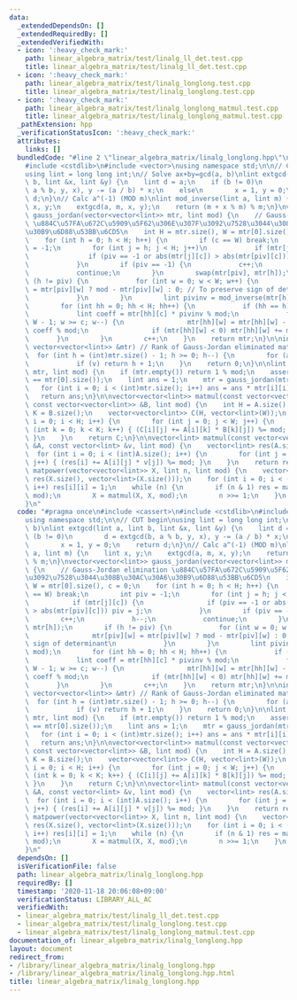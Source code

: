 ```yaml
---
data:
  _extendedDependsOn: []
  _extendedRequiredBy: []
  _extendedVerifiedWith:
  - icon: ':heavy_check_mark:'
    path: linear_algebra_matrix/test/linalg_ll_det.test.cpp
    title: linear_algebra_matrix/test/linalg_ll_det.test.cpp
  - icon: ':heavy_check_mark:'
    path: linear_algebra_matrix/test/linalg_longlong.test.cpp
    title: linear_algebra_matrix/test/linalg_longlong.test.cpp
  - icon: ':heavy_check_mark:'
    path: linear_algebra_matrix/test/linalg_longlong_matmul.test.cpp
    title: linear_algebra_matrix/test/linalg_longlong_matmul.test.cpp
  _pathExtension: hpp
  _verificationStatusIcon: ':heavy_check_mark:'
  attributes:
    links: []
  bundledCode: "#line 2 \"linear_algebra_matrix/linalg_longlong.hpp\"\n#include <cassert>\n\
    #include <cstdlib>\n#include <vector>\nusing namespace std;\n\n// CUT begin\n\
    using lint = long long int;\n// Solve ax+by=gcd(a, b)\nlint extgcd(lint a, lint\
    \ b, lint &x, lint &y) {\n    lint d = a;\n    if (b != 0)\n        d = extgcd(b,\
    \ a % b, y, x), y -= (a / b) * x;\n    else\n        x = 1, y = 0;\n    return\
    \ d;\n}\n// Calc a^(-1) (MOD m)\nlint mod_inverse(lint a, lint m) {\n    lint\
    \ x, y;\n    extgcd(a, m, x, y);\n    return (m + x % m) % m;\n}\nvector<vector<lint>>\
    \ gauss_jordan(vector<vector<lint>> mtr, lint mod) {\n    // Gauss-Jordan elimination\
    \ \u884C\u57FA\u672C\u5909\u5F62\u306E\u307F\u3092\u7528\u3044\u308B\u30AC\u30A6\
    \u30B9\u6D88\u53BB\u6CD5\n    int H = mtr.size(), W = mtr[0].size(), c = 0;\n\
    \    for (int h = 0; h < H; h++) {\n        if (c == W) break;\n        int piv\
    \ = -1;\n        for (int j = h; j < H; j++)\n            if (mtr[j][c]) {\n \
    \               if (piv == -1 or abs(mtr[j][c]) > abs(mtr[piv][c])) piv = j;\n\
    \            }\n        if (piv == -1) {\n            c++;\n            h--;\n\
    \            continue;\n        }\n        swap(mtr[piv], mtr[h]);\n        if\
    \ (h != piv) {\n            for (int w = 0; w < W; w++) {\n                mtr[piv][w]\
    \ = mtr[piv][w] ? mod - mtr[piv][w] : 0; // To preserve sign of determinant\n\
    \            }\n        }\n        lint pivinv = mod_inverse(mtr[h][c], mod);\n\
    \        for (int hh = 0; hh < H; hh++) {\n            if (hh == h) continue;\n\
    \            lint coeff = mtr[hh][c] * pivinv % mod;\n            for (int w =\
    \ W - 1; w >= c; w--) {\n                mtr[hh][w] = mtr[hh][w] - mtr[h][w] *\
    \ coeff % mod;\n                if (mtr[hh][w] < 0) mtr[hh][w] += mod;\n     \
    \       }\n        }\n        c++;\n    }\n    return mtr;\n}\n\nint rank_gauss_jordan(const\
    \ vector<vector<lint>> &mtr) // Rank of Gauss-Jordan eliminated matrix\n{\n  \
    \  for (int h = (int)mtr.size() - 1; h >= 0; h--) {\n        for (auto v : mtr[h])\n\
    \            if (v) return h + 1;\n    }\n    return 0;\n}\n\nlint mod_determinant(vector<vector<lint>>\
    \ mtr, lint mod) {\n    if (mtr.empty()) return 1 % mod;\n    assert(mtr.size()\
    \ == mtr[0].size());\n    lint ans = 1;\n    mtr = gauss_jordan(mtr, mod);\n \
    \   for (int i = 0; i < (int)mtr.size(); i++) ans = ans * mtr[i][i] % mod;\n \
    \   return ans;\n}\n\nvector<vector<lint>> matmul(const vector<vector<lint>> &A,\
    \ const vector<vector<lint>> &B, lint mod) {\n    int H = A.size(), W = B[0].size(),\
    \ K = B.size();\n    vector<vector<lint>> C(H, vector<lint>(W));\n    for (int\
    \ i = 0; i < H; i++) {\n        for (int j = 0; j < W; j++) {\n            for\
    \ (int k = 0; k < K; k++) { (C[i][j] += A[i][k] * B[k][j]) %= mod; }\n       \
    \ }\n    }\n    return C;\n}\n\nvector<lint> matmul(const vector<vector<lint>>\
    \ &A, const vector<lint> &v, lint mod) {\n    vector<lint> res(A.size());\n  \
    \  for (int i = 0; i < (int)A.size(); i++) {\n        for (int j = 0; j < (int)v.size();\
    \ j++) { (res[i] += A[i][j] * v[j]) %= mod; }\n    }\n    return res;\n}\nvector<vector<lint>>\
    \ matpower(vector<vector<lint>> X, lint n, lint mod) {\n    vector<vector<lint>>\
    \ res(X.size(), vector<lint>(X.size()));\n    for (int i = 0; i < (int)res.size();\
    \ i++) res[i][i] = 1;\n    while (n) {\n        if (n & 1) res = matmul(res, X,\
    \ mod);\n        X = matmul(X, X, mod);\n        n >>= 1;\n    }\n    return res;\n\
    }\n"
  code: "#pragma once\n#include <cassert>\n#include <cstdlib>\n#include <vector>\n\
    using namespace std;\n\n// CUT begin\nusing lint = long long int;\n// Solve ax+by=gcd(a,\
    \ b)\nlint extgcd(lint a, lint b, lint &x, lint &y) {\n    lint d = a;\n    if\
    \ (b != 0)\n        d = extgcd(b, a % b, y, x), y -= (a / b) * x;\n    else\n\
    \        x = 1, y = 0;\n    return d;\n}\n// Calc a^(-1) (MOD m)\nlint mod_inverse(lint\
    \ a, lint m) {\n    lint x, y;\n    extgcd(a, m, x, y);\n    return (m + x % m)\
    \ % m;\n}\nvector<vector<lint>> gauss_jordan(vector<vector<lint>> mtr, lint mod)\
    \ {\n    // Gauss-Jordan elimination \u884C\u57FA\u672C\u5909\u5F62\u306E\u307F\
    \u3092\u7528\u3044\u308B\u30AC\u30A6\u30B9\u6D88\u53BB\u6CD5\n    int H = mtr.size(),\
    \ W = mtr[0].size(), c = 0;\n    for (int h = 0; h < H; h++) {\n        if (c\
    \ == W) break;\n        int piv = -1;\n        for (int j = h; j < H; j++)\n \
    \           if (mtr[j][c]) {\n                if (piv == -1 or abs(mtr[j][c])\
    \ > abs(mtr[piv][c])) piv = j;\n            }\n        if (piv == -1) {\n    \
    \        c++;\n            h--;\n            continue;\n        }\n        swap(mtr[piv],\
    \ mtr[h]);\n        if (h != piv) {\n            for (int w = 0; w < W; w++) {\n\
    \                mtr[piv][w] = mtr[piv][w] ? mod - mtr[piv][w] : 0; // To preserve\
    \ sign of determinant\n            }\n        }\n        lint pivinv = mod_inverse(mtr[h][c],\
    \ mod);\n        for (int hh = 0; hh < H; hh++) {\n            if (hh == h) continue;\n\
    \            lint coeff = mtr[hh][c] * pivinv % mod;\n            for (int w =\
    \ W - 1; w >= c; w--) {\n                mtr[hh][w] = mtr[hh][w] - mtr[h][w] *\
    \ coeff % mod;\n                if (mtr[hh][w] < 0) mtr[hh][w] += mod;\n     \
    \       }\n        }\n        c++;\n    }\n    return mtr;\n}\n\nint rank_gauss_jordan(const\
    \ vector<vector<lint>> &mtr) // Rank of Gauss-Jordan eliminated matrix\n{\n  \
    \  for (int h = (int)mtr.size() - 1; h >= 0; h--) {\n        for (auto v : mtr[h])\n\
    \            if (v) return h + 1;\n    }\n    return 0;\n}\n\nlint mod_determinant(vector<vector<lint>>\
    \ mtr, lint mod) {\n    if (mtr.empty()) return 1 % mod;\n    assert(mtr.size()\
    \ == mtr[0].size());\n    lint ans = 1;\n    mtr = gauss_jordan(mtr, mod);\n \
    \   for (int i = 0; i < (int)mtr.size(); i++) ans = ans * mtr[i][i] % mod;\n \
    \   return ans;\n}\n\nvector<vector<lint>> matmul(const vector<vector<lint>> &A,\
    \ const vector<vector<lint>> &B, lint mod) {\n    int H = A.size(), W = B[0].size(),\
    \ K = B.size();\n    vector<vector<lint>> C(H, vector<lint>(W));\n    for (int\
    \ i = 0; i < H; i++) {\n        for (int j = 0; j < W; j++) {\n            for\
    \ (int k = 0; k < K; k++) { (C[i][j] += A[i][k] * B[k][j]) %= mod; }\n       \
    \ }\n    }\n    return C;\n}\n\nvector<lint> matmul(const vector<vector<lint>>\
    \ &A, const vector<lint> &v, lint mod) {\n    vector<lint> res(A.size());\n  \
    \  for (int i = 0; i < (int)A.size(); i++) {\n        for (int j = 0; j < (int)v.size();\
    \ j++) { (res[i] += A[i][j] * v[j]) %= mod; }\n    }\n    return res;\n}\nvector<vector<lint>>\
    \ matpower(vector<vector<lint>> X, lint n, lint mod) {\n    vector<vector<lint>>\
    \ res(X.size(), vector<lint>(X.size()));\n    for (int i = 0; i < (int)res.size();\
    \ i++) res[i][i] = 1;\n    while (n) {\n        if (n & 1) res = matmul(res, X,\
    \ mod);\n        X = matmul(X, X, mod);\n        n >>= 1;\n    }\n    return res;\n\
    }\n"
  dependsOn: []
  isVerificationFile: false
  path: linear_algebra_matrix/linalg_longlong.hpp
  requiredBy: []
  timestamp: '2020-11-18 20:06:08+09:00'
  verificationStatus: LIBRARY_ALL_AC
  verifiedWith:
  - linear_algebra_matrix/test/linalg_ll_det.test.cpp
  - linear_algebra_matrix/test/linalg_longlong.test.cpp
  - linear_algebra_matrix/test/linalg_longlong_matmul.test.cpp
documentation_of: linear_algebra_matrix/linalg_longlong.hpp
layout: document
redirect_from:
- /library/linear_algebra_matrix/linalg_longlong.hpp
- /library/linear_algebra_matrix/linalg_longlong.hpp.html
title: linear_algebra_matrix/linalg_longlong.hpp
---
```

